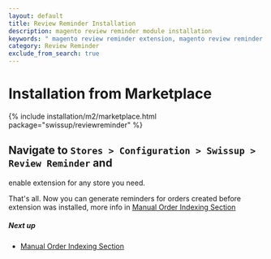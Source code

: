 ```yaml
---
layout: default
title: Review Reminder Installation
description: magento review reminder module installation
keywords: " magento review reminder extension, magento review reminder email "
category: Review Reminder
exclude_from_search: true
---
```


# Installation from Marketplace

{% include installation/m2/marketplace.html package="swissup/reviewreminder" %}

## Navigate to `Stores > Configuration > Swissup > Review Reminder` and
enable extension for any store you need.

That's all. Now you can generate reminders for orders created before extension was installed, more info in  [Manual Order Indexing Section][manual_order_indexing]

##### Next up

* [Manual Order Indexing Section][manual_order_indexing]

[manual_order_indexing]: /m2/extensions/reviewreminder/#manual-order-indexing-section